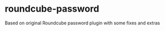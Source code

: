 roundcube-password
==================

Based on original Roundcube password plugin with some fixes and extras
